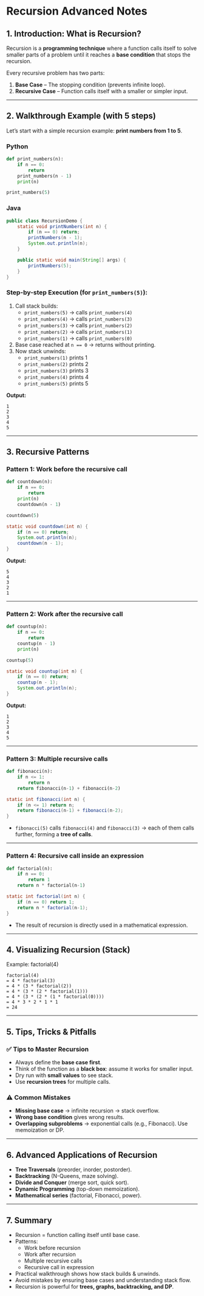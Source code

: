 # Recursion Advanced Notes

## 1. Introduction: What is Recursion?
Recursion is a **programming technique** where a function calls itself to solve smaller parts of a problem until it reaches a **base condition** that stops the recursion.  

Every recursive problem has two parts:
1. **Base Case** – The stopping condition (prevents infinite loop).
2. **Recursive Case** – Function calls itself with a smaller or simpler input.

---

## 2. Walkthrough Example (with 5 steps)

Let’s start with a simple recursion example: **print numbers from 1 to 5**.

### Python
```python
def print_numbers(n):
    if n == 0:
        return
    print_numbers(n - 1)
    print(n)

print_numbers(5)
```

### Java
```java
public class RecursionDemo {
    static void printNumbers(int n) {
        if (n == 0) return;
        printNumbers(n - 1);
        System.out.println(n);
    }

    public static void main(String[] args) {
        printNumbers(5);
    }
}
```

### Step-by-step Execution (for `print_numbers(5)`):
1. Call stack builds:
   - `print_numbers(5)` → calls `print_numbers(4)`
   - `print_numbers(4)` → calls `print_numbers(3)`
   - `print_numbers(3)` → calls `print_numbers(2)`
   - `print_numbers(2)` → calls `print_numbers(1)`
   - `print_numbers(1)` → calls `print_numbers(0)`
2. Base case reached at `n == 0` → returns without printing.
3. Now stack unwinds:
   - `print_numbers(1)` prints 1
   - `print_numbers(2)` prints 2
   - `print_numbers(3)` prints 3
   - `print_numbers(4)` prints 4
   - `print_numbers(5)` prints 5

**Output:**  
```
1
2
3
4
5
```

---

## 3. Recursive Patterns

### Pattern 1: Work **before** the recursive call
```python
def countdown(n):
    if n == 0:
        return
    print(n)
    countdown(n - 1)

countdown(5)
```

```java
static void countdown(int n) {
    if (n == 0) return;
    System.out.println(n);
    countdown(n - 1);
}
```

**Output:**  
```
5
4
3
2
1
```

---

### Pattern 2: Work **after** the recursive call
```python
def countup(n):
    if n == 0:
        return
    countup(n - 1)
    print(n)

countup(5)
```

```java
static void countup(int n) {
    if (n == 0) return;
    countup(n - 1);
    System.out.println(n);
}
```

**Output:**  
```
1
2
3
4
5
```

---

### Pattern 3: Multiple recursive calls
```python
def fibonacci(n):
    if n <= 1:
        return n
    return fibonacci(n-1) + fibonacci(n-2)
```

```java
static int fibonacci(int n) {
    if (n <= 1) return n;
    return fibonacci(n-1) + fibonacci(n-2);
}
```

- `fibonacci(5)` calls `fibonacci(4)` and `fibonacci(3)` → each of them calls further, forming a **tree of calls**.

---

### Pattern 4: Recursive call inside an expression
```python
def factorial(n):
    if n == 0:
        return 1
    return n * factorial(n-1)
```

```java
static int factorial(int n) {
    if (n == 0) return 1;
    return n * factorial(n-1);
}
```

- The result of recursion is directly used in a mathematical expression.  

---

## 4. Visualizing Recursion (Stack)

Example: factorial(4)

```
factorial(4)
= 4 * factorial(3)
= 4 * (3 * factorial(2))
= 4 * (3 * (2 * factorial(1)))
= 4 * (3 * (2 * (1 * factorial(0))))
= 4 * 3 * 2 * 1 * 1
= 24
```

---

## 5. Tips, Tricks & Pitfalls

### ✅ Tips to Master Recursion
- Always define the **base case first**.
- Think of the function as a **black box**: assume it works for smaller input.
- Dry run with **small values** to see stack.
- Use **recursion trees** for multiple calls.

### ⚠️ Common Mistakes
- **Missing base case** → infinite recursion → stack overflow.
- **Wrong base condition** gives wrong results.
- **Overlapping subproblems** → exponential calls (e.g., Fibonacci). Use memoization or DP.

---

## 6. Advanced Applications of Recursion
- **Tree Traversals** (preorder, inorder, postorder).
- **Backtracking** (N-Queens, maze solving).
- **Divide and Conquer** (merge sort, quick sort).
- **Dynamic Programming** (top-down memoization).
- **Mathematical series** (factorial, Fibonacci, power).

---

## 7. Summary
- Recursion = function calling itself until base case.  
- Patterns:
  - Work before recursion
  - Work after recursion
  - Multiple recursive calls
  - Recursive call in expression  
- Practical walkthrough shows how stack builds & unwinds.  
- Avoid mistakes by ensuring base cases and understanding stack flow.  
- Recursion is powerful for **trees, graphs, backtracking, and DP**.